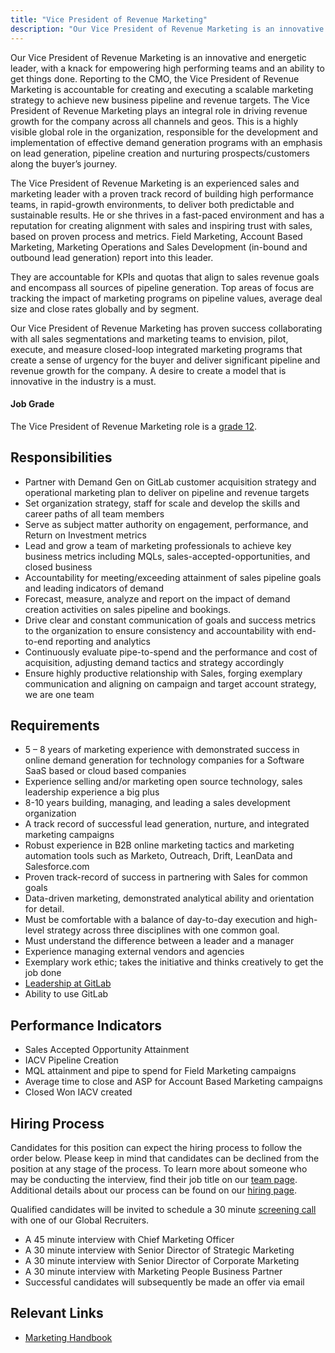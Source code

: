 ```yaml
---
title: "Vice President of Revenue Marketing"
description: "Our Vice President of Revenue Marketing is an innovative and energetic leader, with a knack for empowering high performing teams and an ability to get things done."
---
```


Our Vice President of Revenue Marketing is an innovative and energetic leader, with a knack for empowering high performing teams and an ability to get things done. Reporting to the CMO, the Vice President of Revenue Marketing is accountable for creating and executing a scalable marketing strategy to achieve new business pipeline and revenue targets. The Vice President of Revenue Marketing plays an integral role in driving revenue growth for the company across all channels and geos. This is a highly visible global role in the organization, responsible for the development and implementation of effective demand generation programs with an emphasis on lead generation, pipeline creation and nurturing prospects/customers along the buyer’s journey.

The Vice President of Revenue Marketing is an experienced sales and marketing leader with a proven track record of building high performance teams, in rapid-growth environments, to deliver both predictable and sustainable results.  He or she thrives in a fast-paced environment and has a reputation for creating alignment with sales and inspiring trust with sales, based on proven process and metrics. Field Marketing, Account Based Marketing, Marketing Operations and Sales Development (in-bound and outbound lead generation) report into this leader.

They are accountable for KPIs and quotas that align to sales revenue goals and encompass all sources of pipeline generation. Top areas of focus are tracking the impact of marketing programs on pipeline values, average deal size and close rates globally and by segment.

Our Vice President of Revenue Marketing has proven success collaborating with all sales segmentations and marketing teams to envision, pilot, execute, and measure closed-loop integrated marketing programs that create a sense of urgency for the buyer and deliver significant pipeline and revenue growth for the company.  A desire to create a model that is innovative in the industry is a must.

#### Job Grade

The Vice President of Revenue Marketing role is a [grade 12](https://about.gitlab.com/handbook/total-rewards/compensation/compensation-calculator/#gitlab-job-grades).

## Responsibilities

- Partner with Demand Gen on GitLab customer acquisition strategy and operational marketing plan to deliver on pipeline and revenue targets
- Set organization strategy, staff for scale and develop the skills and career paths of all team members
- Serve as subject matter authority on engagement, performance, and Return on Investment metrics
- Lead and grow a team of marketing professionals to achieve key business metrics including MQLs, sales-accepted-opportunities, and closed business
- Accountability for meeting/exceeding attainment of sales pipeline goals and leading indicators of demand
- Forecast, measure, analyze and report on the impact of demand creation activities on sales pipeline and bookings.
- Drive clear and constant communication of goals and success metrics to the organization to ensure consistency and accountability with end-to-end reporting and analytics
- Continuously evaluate pipe-to-spend and the performance and cost of acquisition, adjusting demand tactics and strategy accordingly
- Ensure highly productive relationship with Sales, forging exemplary communication and aligning on campaign and target account strategy, we are one team

## Requirements

- 5 – 8 years of marketing experience with demonstrated success in online demand generation for technology companies for a Software SaaS based or cloud based companies
- Experience selling and/or marketing open source technology, sales leadership experience a big plus
- 8-10 years building, managing, and leading a sales development organization
- A track record of successful lead generation, nurture, and integrated marketing campaigns
- Robust experience in B2B online marketing tactics and marketing automation tools such as Marketo, Outreach, Drift, LeanData and Salesforce.com
- Proven track-record of success in partnering with Sales for common goals
- Data-driven marketing, demonstrated analytical ability and orientation for detail.
- Must be comfortable with a balance of day-to-day execution and high-level strategy across three disciplines with one common goal.
- Must understand the difference between a leader and a manager
- Experience managing external vendors and agencies
- Exemplary work ethic; takes the initiative and thinks creatively to get the job done
- [Leadership at GitLab](https://about.gitlab.com/company/team/structure/#director-group)
- Ability to use GitLab

## Performance Indicators

- Sales Accepted Opportunity Attainment
- IACV Pipeline Creation
- MQL attainment and pipe to spend for Field Marketing campaigns
- Average time to close and ASP for Account Based Marketing campaigns
- Closed Won IACV created

## Hiring Process

Candidates for this position can expect the hiring process to follow the order below. Please keep in mind that candidates can be declined from the position at any stage of the process. To learn more about someone who may be conducting the interview, find their job title on our [team page](https://about.gitlab.com/company/team/).
Additional details about our process can be found on our [hiring page](https://about.gitlab.com/handbook/hiring/).

Qualified candidates will be invited to schedule a 30 minute [screening call](https://about.gitlab.com/handbook/hiring/interviewing/#conducting-a-screening-call) with one of our Global Recruiters.

- A 45 minute interview with Chief Marketing Officer
- A 30 minute interview with Senior Director of Strategic Marketing
- A 30 minute interview with Senior Director of Corporate Marketing
- A 30 minute interview with Marketing People Business Partner
- Successful candidates will subsequently be made an offer via email

## Relevant Links

- [Marketing Handbook](https://about.gitlab.com/handbook/marketing/)
